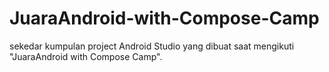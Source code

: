 # JuaraAndroid-with-Compose-Camp
sekedar kumpulan project Android Studio yang dibuat saat mengikuti "JuaraAndroid with Compose Camp".
